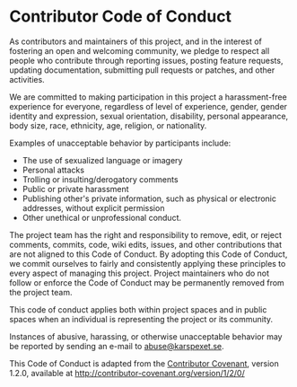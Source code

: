 # Contributor Code of Conduct

As contributors and maintainers of this project, and in the interest of
fostering an open and welcoming community, we pledge to respect all people who
contribute through reporting issues, posting feature requests, updating
documentation, submitting pull requests or patches, and other activities.

We are committed to making participation in this project a harassment-free
experience for everyone, regardless of level of experience, gender, gender
identity and expression, sexual orientation, disability, personal appearance,
body size, race, ethnicity, age, religion, or nationality.

Examples of unacceptable behavior by participants include:

* The use of sexualized language or imagery
* Personal attacks
* Trolling or insulting/derogatory comments
* Public or private harassment
* Publishing other's private information, such as physical or electronic
  addresses, without explicit permission
* Other unethical or unprofessional conduct.

The project team has the right and responsibility to remove, edit, or
reject comments, commits, code, wiki edits, issues, and other contributions
that are not aligned to this Code of Conduct. By adopting this Code of Conduct,
we commit ourselves to fairly and consistently applying these principles to
every aspect of managing this project. Project maintainers who do not follow or
enforce the Code of Conduct may be permanently removed from the project team.

This code of conduct applies both within project spaces and in public spaces
when an individual is representing the project or its community.

Instances of abusive, harassing, or otherwise unacceptable behavior may be
reported by sending an e-mail to abuse@karspexet.se.

This Code of Conduct is adapted from the [Contributor Covenant][1], version
1.2.0, available at http://contributor-covenant.org/version/1/2/0/

[1]: http://contributor-covenant.org
